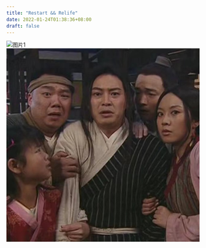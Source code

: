 ```yaml
---
title: "Restart && Relife"
date: 2022-01-24T01:38:36+08:00
draft: false
---
```


![图片1](https://littlecontrol.me/public/images/00.png)
![图片2](/public/images/微信图片_20220705163119.jpg)
